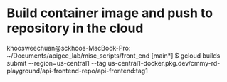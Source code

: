 # Build container image and push to repository in the cloud
khoosweechuan@sckhoos-MacBook-Pro: ~/Documents/apigee_lab/misc_scripts/front_end [main*] $ gcloud builds submit --region=us-central1 --tag us-central1-docker.pkg.dev/cmmy-rd-playground/api-frontend-repo/api-frontend:tag1